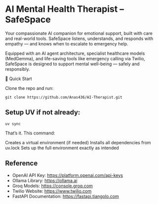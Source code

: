 # AI Mental Health Therapist – SafeSpace

Your compassionate AI companion for emotional support, built with care and real-world tools. SafeSpace listens, understands, and responds with empathy — and knows when to escalate to emergency help.

Equipped with an AI agent architecture, specialist healthcare models (MedGemma), and life-saving tools like emergency calling via Twilio, SafeSpace is designed to support mental well-being — safely and responsibly.


🚀 Quick Start

Clone the repo and run:
```
git clone https://github.com/Anas436/AI-Therapist.git
```

## Setup UV if not already: 

```
uv sync
```


That’s it. This command:

Creates a virtual environment (if needed)
Installs all dependencies from uv.lock
Sets up the full environment exactly as intended

## Reference
- OpenAI API Key: https://platform.openai.com/api-keys
- Ollama Library: https://ollama.ai
- Groq Models: https://console.groq.com
- Twilio Website: https://www.twilio.com
- FastAPI Documentation: https://fastapi.tiangolo.com
